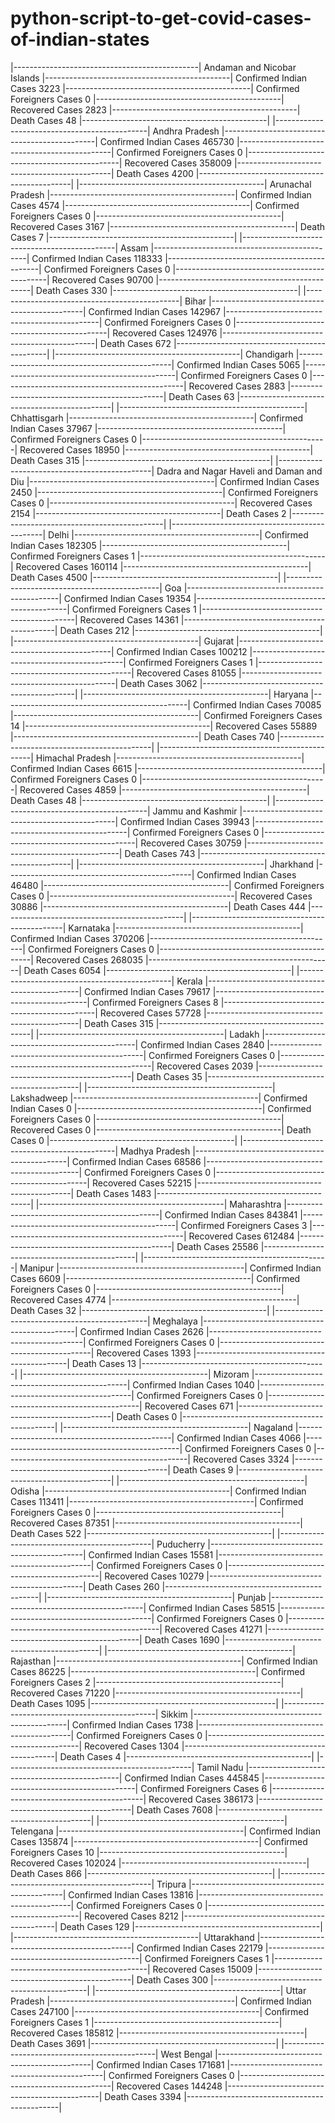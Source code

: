 # python-script-to-get-covid-cases-of-indian-states

|----------------------------------------------|
         Andaman and Nicobar Islands
|----------------------------------------------|
Confirmed Indian Cases  3223
|----------------------------------------------|
Confirmed Foreigners Cases  0
|----------------------------------------------|
Recovered Cases  2823
|----------------------------------------------|
Death Cases 48
|----------------------------------------------|
|----------------------------------------------|
         Andhra Pradesh
|----------------------------------------------|
Confirmed Indian Cases  465730
|----------------------------------------------|
Confirmed Foreigners Cases  0
|----------------------------------------------|
Recovered Cases  358009
|----------------------------------------------|
Death Cases 4200
|----------------------------------------------|
|----------------------------------------------|
         Arunachal Pradesh
|----------------------------------------------|
Confirmed Indian Cases  4574
|----------------------------------------------|
Confirmed Foreigners Cases  0
|----------------------------------------------|
Recovered Cases  3167
|----------------------------------------------|
Death Cases 7
|----------------------------------------------|
|----------------------------------------------|
         Assam
|----------------------------------------------|
Confirmed Indian Cases  118333
|----------------------------------------------|
Confirmed Foreigners Cases  0
|----------------------------------------------|
Recovered Cases  90700
|----------------------------------------------|
Death Cases 330
|----------------------------------------------|
|----------------------------------------------|
         Bihar
|----------------------------------------------|
Confirmed Indian Cases  142967
|----------------------------------------------|
Confirmed Foreigners Cases  0
|----------------------------------------------|
Recovered Cases  124976
|----------------------------------------------|
Death Cases 672
|----------------------------------------------|
|----------------------------------------------|
         Chandigarh
|----------------------------------------------|
Confirmed Indian Cases  5065
|----------------------------------------------|
Confirmed Foreigners Cases  0
|----------------------------------------------|
Recovered Cases  2883
|----------------------------------------------|
Death Cases 63
|----------------------------------------------|
|----------------------------------------------|
         Chhattisgarh
|----------------------------------------------|
Confirmed Indian Cases  37967
|----------------------------------------------|
Confirmed Foreigners Cases  0
|----------------------------------------------|
Recovered Cases  18950
|----------------------------------------------|
Death Cases 315
|----------------------------------------------|
|----------------------------------------------|
         Dadra and Nagar Haveli and Daman and Diu
|----------------------------------------------|
Confirmed Indian Cases  2450
|----------------------------------------------|
Confirmed Foreigners Cases  0
|----------------------------------------------|
Recovered Cases  2154
|----------------------------------------------|
Death Cases 2
|----------------------------------------------|
|----------------------------------------------|
         Delhi
|----------------------------------------------|
Confirmed Indian Cases  182305
|----------------------------------------------|
Confirmed Foreigners Cases  1
|----------------------------------------------|
Recovered Cases  160114
|----------------------------------------------|
Death Cases 4500
|----------------------------------------------|
|----------------------------------------------|
         Goa
|----------------------------------------------|
Confirmed Indian Cases  19354
|----------------------------------------------|
Confirmed Foreigners Cases  1
|----------------------------------------------|
Recovered Cases  14361
|----------------------------------------------|
Death Cases 212
|----------------------------------------------|
|----------------------------------------------|
         Gujarat
|----------------------------------------------|
Confirmed Indian Cases  100212
|----------------------------------------------|
Confirmed Foreigners Cases  1
|----------------------------------------------|
Recovered Cases  81055
|----------------------------------------------|
Death Cases 3062
|----------------------------------------------|
|----------------------------------------------|
         Haryana
|----------------------------------------------|
Confirmed Indian Cases  70085
|----------------------------------------------|
Confirmed Foreigners Cases  14
|----------------------------------------------|
Recovered Cases  55889
|----------------------------------------------|
Death Cases 740
|----------------------------------------------|
|----------------------------------------------|
         Himachal Pradesh
|----------------------------------------------|
Confirmed Indian Cases  6615
|----------------------------------------------|
Confirmed Foreigners Cases  0
|----------------------------------------------|
Recovered Cases  4859
|----------------------------------------------|
Death Cases 48
|----------------------------------------------|
|----------------------------------------------|
         Jammu and Kashmir
|----------------------------------------------|
Confirmed Indian Cases  39943
|----------------------------------------------|
Confirmed Foreigners Cases  0
|----------------------------------------------|
Recovered Cases  30759
|----------------------------------------------|
Death Cases 743
|----------------------------------------------|
|----------------------------------------------|
         Jharkhand
|----------------------------------------------|
Confirmed Indian Cases  46480
|----------------------------------------------|
Confirmed Foreigners Cases  0
|----------------------------------------------|
Recovered Cases  30886
|----------------------------------------------|
Death Cases 444
|----------------------------------------------|
|----------------------------------------------|
         Karnataka
|----------------------------------------------|
Confirmed Indian Cases  370206
|----------------------------------------------|
Confirmed Foreigners Cases  0
|----------------------------------------------|
Recovered Cases  268035
|----------------------------------------------|
Death Cases 6054
|----------------------------------------------|
|----------------------------------------------|
         Kerala
|----------------------------------------------|
Confirmed Indian Cases  79617
|----------------------------------------------|
Confirmed Foreigners Cases  8
|----------------------------------------------|
Recovered Cases  57728
|----------------------------------------------|
Death Cases 315
|----------------------------------------------|
|----------------------------------------------|
         Ladakh
|----------------------------------------------|
Confirmed Indian Cases  2840
|----------------------------------------------|
Confirmed Foreigners Cases  0
|----------------------------------------------|
Recovered Cases  2039
|----------------------------------------------|
Death Cases 35
|----------------------------------------------|
|----------------------------------------------|
         Lakshadweep
|----------------------------------------------|
Confirmed Indian Cases  0
|----------------------------------------------|
Confirmed Foreigners Cases  0
|----------------------------------------------|
Recovered Cases  0
|----------------------------------------------|
Death Cases 0
|----------------------------------------------|
|----------------------------------------------|
         Madhya Pradesh
|----------------------------------------------|
Confirmed Indian Cases  68586
|----------------------------------------------|
Confirmed Foreigners Cases  0
|----------------------------------------------|
Recovered Cases  52215
|----------------------------------------------|
Death Cases 1483
|----------------------------------------------|
|----------------------------------------------|
         Maharashtra
|----------------------------------------------|
Confirmed Indian Cases  843841
|----------------------------------------------|
Confirmed Foreigners Cases  3
|----------------------------------------------|
Recovered Cases  612484
|----------------------------------------------|
Death Cases 25586
|----------------------------------------------|
|----------------------------------------------|
         Manipur
|----------------------------------------------|
Confirmed Indian Cases  6609
|----------------------------------------------|
Confirmed Foreigners Cases  0
|----------------------------------------------|
Recovered Cases  4774
|----------------------------------------------|
Death Cases 32
|----------------------------------------------|
|----------------------------------------------|
         Meghalaya
|----------------------------------------------|
Confirmed Indian Cases  2626
|----------------------------------------------|
Confirmed Foreigners Cases  0
|----------------------------------------------|
Recovered Cases  1393
|----------------------------------------------|
Death Cases 13
|----------------------------------------------|
|----------------------------------------------|
         Mizoram
|----------------------------------------------|
Confirmed Indian Cases  1040
|----------------------------------------------|
Confirmed Foreigners Cases  0
|----------------------------------------------|
Recovered Cases  671
|----------------------------------------------|
Death Cases 0
|----------------------------------------------|
|----------------------------------------------|
         Nagaland
|----------------------------------------------|
Confirmed Indian Cases  4066
|----------------------------------------------|
Confirmed Foreigners Cases  0
|----------------------------------------------|
Recovered Cases  3324
|----------------------------------------------|
Death Cases 9
|----------------------------------------------|
|----------------------------------------------|
         Odisha
|----------------------------------------------|
Confirmed Indian Cases  113411
|----------------------------------------------|
Confirmed Foreigners Cases  0
|----------------------------------------------|
Recovered Cases  87351
|----------------------------------------------|
Death Cases 522
|----------------------------------------------|
|----------------------------------------------|
         Puducherry
|----------------------------------------------|
Confirmed Indian Cases  15581
|----------------------------------------------|
Confirmed Foreigners Cases  0
|----------------------------------------------|
Recovered Cases  10279
|----------------------------------------------|
Death Cases 260
|----------------------------------------------|
|----------------------------------------------|
         Punjab
|----------------------------------------------|
Confirmed Indian Cases  58515
|----------------------------------------------|
Confirmed Foreigners Cases  0
|----------------------------------------------|
Recovered Cases  41271
|----------------------------------------------|
Death Cases 1690
|----------------------------------------------|
|----------------------------------------------|
         Rajasthan
|----------------------------------------------|
Confirmed Indian Cases  86225
|----------------------------------------------|
Confirmed Foreigners Cases  2
|----------------------------------------------|
Recovered Cases  71220
|----------------------------------------------|
Death Cases 1095
|----------------------------------------------|
|----------------------------------------------|
         Sikkim
|----------------------------------------------|
Confirmed Indian Cases  1738
|----------------------------------------------|
Confirmed Foreigners Cases  0
|----------------------------------------------|
Recovered Cases  1304
|----------------------------------------------|
Death Cases 4
|----------------------------------------------|
|----------------------------------------------|
         Tamil Nadu
|----------------------------------------------|
Confirmed Indian Cases  445845
|----------------------------------------------|
Confirmed Foreigners Cases  6
|----------------------------------------------|
Recovered Cases  386173
|----------------------------------------------|
Death Cases 7608
|----------------------------------------------|
|----------------------------------------------|
         Telengana
|----------------------------------------------|
Confirmed Indian Cases  135874
|----------------------------------------------|
Confirmed Foreigners Cases  10
|----------------------------------------------|
Recovered Cases  102024
|----------------------------------------------|
Death Cases 866
|----------------------------------------------|
|----------------------------------------------|
         Tripura
|----------------------------------------------|
Confirmed Indian Cases  13816
|----------------------------------------------|
Confirmed Foreigners Cases  0
|----------------------------------------------|
Recovered Cases  8212
|----------------------------------------------|
Death Cases 129
|----------------------------------------------|
|----------------------------------------------|
         Uttarakhand
|----------------------------------------------|
Confirmed Indian Cases  22179
|----------------------------------------------|
Confirmed Foreigners Cases  1
|----------------------------------------------|
Recovered Cases  15009
|----------------------------------------------|
Death Cases 300
|----------------------------------------------|
|----------------------------------------------|
         Uttar Pradesh
|----------------------------------------------|
Confirmed Indian Cases  247100
|----------------------------------------------|
Confirmed Foreigners Cases  1
|----------------------------------------------|
Recovered Cases  185812
|----------------------------------------------|
Death Cases 3691
|----------------------------------------------|
|----------------------------------------------|
         West Bengal
|----------------------------------------------|
Confirmed Indian Cases  171681
|----------------------------------------------|
Confirmed Foreigners Cases  0
|----------------------------------------------|
Recovered Cases  144248
|----------------------------------------------|
Death Cases 3394
|----------------------------------------------|

